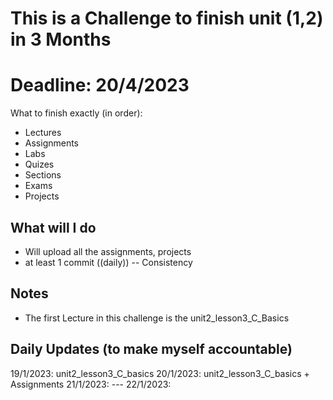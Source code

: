 # This is a Challenge to finish unit (1,2) in 3 Months 
# Deadline: 20/4/2023 



What to finish exactly (in order): 
- Lectures
- Assignments
- Labs 
- Quizes 
- Sections 
- Exams 
- Projects 


## What will I do	

- Will upload all the assignments, projects 
- at least 1 commit ((daily)) -- Consistency 



## Notes		
- The first Lecture in this challenge is the unit2_lesson3_C_Basics


## Daily Updates (to make myself accountable)

19/1/2023: unit2_lesson3_C_basics
20/1/2023: unit2_lesson3_C_basics + Assignments
21/1/2023: --- 
22/1/2023: 

